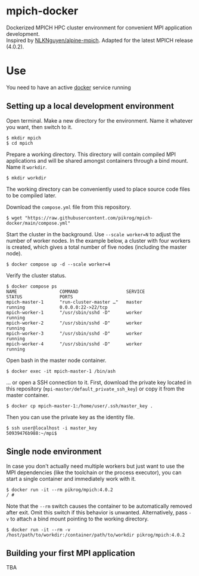 # mpich-docker
Dockerized MPICH HPC cluster environment for convenient MPI application development.  
Inspired by [NLKNguyen/alpine-mpich](https://github.com/NLKNguyen/alpine-mpich). Adapted for the latest MPICH release (4.0.2).

# Use
You need to have an active [docker](https://docs.docker.com/get-docker/) service running

## Setting up a local development environment
Open terminal. Make a new directory for the environment. Name it whatever you want, then switch to it.

    $ mkdir mpich
    $ cd mpich
    
Prepare a working directory. This directory will contain compiled MPI applications and will be shared amongst containers through a bind mount. Name it `workdir`.

    $ mkdir workdir
    
The working directory can be conveniently used to place source code files to be compiled later.

Download the `compose.yml` file from this repository.

    $ wget "https://raw.githubusercontent.com/pikrog/mpich-docker/main/compose.yml"

Start the cluster in the background. Use `--scale worker=N` to adjust the number of worker nodes. In the example below, a cluster with four workers is created, which gives a total number of five nodes (including the master node).

    $ docker compose up -d --scale worker=4
    
Verify the cluster status.

    $ docker compose ps
    NAME                COMMAND                  SERVICE             STATUS              PORTS
    mpich-master-1      "run-cluster-master …"   master              running             0.0.0.0:22->22/tcp
    mpich-worker-1      "/usr/sbin/sshd -D"      worker              running
    mpich-worker-2      "/usr/sbin/sshd -D"      worker              running
    mpich-worker-3      "/usr/sbin/sshd -D"      worker              running
    mpich-worker-4      "/usr/sbin/sshd -D"      worker              running

Open bash in the master node container.

    $ docker exec -it mpich-master-1 /bin/ash
     
... or open a SSH connection to it. First, download the private key located in this repository (`mpi-master/default_private_ssh_key`) or copy it from the master container.

    $ docker cp mpich-master-1:/home/user/.ssh/master_key .
    
Then you can use the private key as the identity file.

    $ ssh user@localhost -i master_key
    50939476b988:~/mpi$

## Single node environment
In case you don't actually need multiple workers but just want to use the MPI dependencies (like the toolchain or the process executor), you can start a single container and immediately work with it.

    $ docker run -it --rm pikrog/mpich:4.0.2
    / #

Note that the `--rm` switch causes the container to be automatically removed after exit. Omit this switch if this behavior is unwanted.
Alternatively, pass `-v` to attach a bind mount pointing to the working directory.

    $ docker run -it --rm -v /host/path/to/workdir:/container/path/to/workdir pikrog/mpich:4.0.2

## Building your first MPI application
TBA
